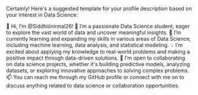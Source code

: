 
Certainly! Here's a suggested template for your profile description based on your interest in Data Science:

👋 Hi, I’m @Siddhiiinirmal26!
👀 I’m a passionate Data Science student, eager to explore the vast world of data and uncover meaningful insights.
🌱 I’m currently learning and expanding my skills in various areas of Data Science, including machine learning, data analysis, and statistical modeling.
💡 I’m excited about applying my knowledge to real-world problems and making a positive impact through data-driven solutions.
🤝 I’m open to collaborating on data science projects, whether it's building predictive models, analyzing datasets, or exploring innovative approaches to solving complex problems.
📫 You can reach me through my GitHub profile or connect with me on  to discuss anything related to data science or collaboration opportunities.

<!---
Siddhiiinirmal26/Siddhiiinirmal26 is a ✨ special ✨ repository because its `README.md` (this file) appears on your GitHub profile.
You can click the Preview link to take a look at your changes.
--->
